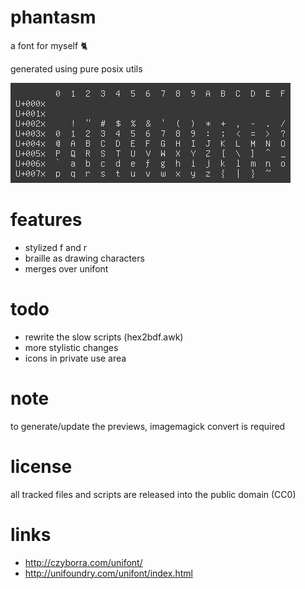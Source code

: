 phantasm
========

a font for myself 🐈

generated using pure posix utils

![ascii characters](img/ascii.png)

features
========

- stylized f and r
- braille as drawing characters
- merges over unifont

todo
====

- rewrite the slow scripts (hex2bdf.awk)
- more stylistic changes
- icons in private use area

note
====

to generate/update the previews, imagemagick convert is required

license
=======

all tracked files and scripts are released into the public domain (CC0)

links
=====

- http://czyborra.com/unifont/
- http://unifoundry.com/unifont/index.html
